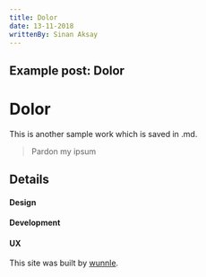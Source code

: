 ```yaml
---
title: Dolor
date: 13-11-2018
writtenBy: Sinan Aksay
---
```

## Example post: Dolor

# Dolor
This is another sample work which is saved in .md.


> Pardon my ipsum

## Details

#### Design
#### Development
#### UX

This site was built by [wunnle](https://wunnle.com/).


